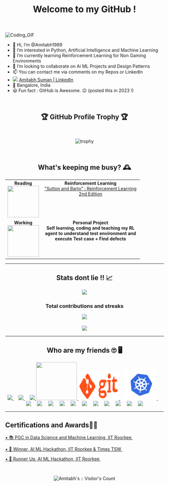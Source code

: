 <header>
  <h1>Welcome to my GitHub !</h1>
  <link rel="stylesheet" href="https://cdn.jsdelivr.net/gh/devicons/devicon@latest/devicon.min.css">
</header>

  <!--- <div id="header" align="center">
    <img src="https://media.giphy.com/media/M9gbBd9nbDrOTu1Mqx/giphy.gif" width="200"/>
  </div> --->

  ![Coding_GIF](https://user-images.githubusercontent.com/12171805/210138791-c6855daa-0726-4f64-9737-6e1c37991b4d.gif)

  - 👋 Hi, I’m @Amitabh1989
  - 👀 I’m interested in Python, Artificial Intelligence and Machine Learning
  - 🌱 I’m currently learning Reinforcement Learning for Non Gaming Environments
  - 💞️ I’m looking to collaborate on Ai ML Projects and Design Patterns
  - 📫 You can contact me via comments on my Repos or LinkedIn
  - <img src="https://cdn.jsdelivr.net/gh/devicons/devicon/icons/linkedin/linkedin-original.svg" width="20"/> [Amitabh Suman | LinkedIn](https://www.linkedin.com/in/amitabh-suman-4647bb29/)
  - 📌 Bangalore, India
  - 😃 Fun fact : GitHub is Awesome. 😉 (posted this in 2023 !)

<br>

<div align="center">
	<p style="color: #0078D6"><h2>🏆 GitHub Profile Trophy 🏆</h2></p>
<br>

![trophy](https://github-profile-trophy.vercel.app/?username=Amitabh1989&margin-w=15&margin-h=15&row=1&column=6)

</div>
	
<br>

<div align="center">
	<p style="color: #0078D6"><h2>What's keeping me busy? 🕰️ </h2></p>
<table width="400px" style="border: none;">
    <tbody>
        <tr valign="top">
            <td width="100px" align="center">
            <span><strong>Reading</strong></span><br>
            <img height="100px" src="https://user-images.githubusercontent.com/12171805/233247634-37b471f3-9899-48b9-bbb4-c3d103f7ef57.gif" width="100px"/>
            </td>
            <td width="300px" align="center">
            <span><strong>Reinforcement Learning</strong></span><br>
            <a href="https://web.stanford.edu/class/psych209/Readings/SuttonBartoIPRLBook2ndEd.pdf">"Sutton and Barto" : Reinforcement Learning 2nd Edition</a>
            </td>
        </tr>
        <tr valign="top">
            <td width="100px" align="center">
            <span><strong>Working</strong></span><br>
            <img height="100px" src="https://user-images.githubusercontent.com/12171805/233241540-99dafe10-7ddb-4780-8627-5eed92286fbb.gif" width="100px"/>
            </td>
            <td width="300px" align="center">
            <span><strong>Personal Project</strong></span><br>
			<span><strong>Self learning, coding and teaching my RL agent to understand test environment and execute Test case + Find defects</strong></span><br>
            </td>
        </tr>
    </tbody>
</table>
</div>

  <hr>

 <div align="center">
 <p style="color: #0078D6"><h2>Stats dont lie !! 📈 </h2></p>
	<img src="https://github-readme-stats.vercel.app/api?username=amitabh1989&show_icons=true"/>
 </div?
 
<div align="center">
  <p style="color: #0078D6"><h3>Total contributions and streaks</h3></p>
  <img src="https://github-readme-streak-stats.herokuapp.com/?user=amitabh1989"/>
</div>

<br>
 <div align="center">
 <img src="https://github-readme-stats.vercel.app/api/top-langs?username=amitabh1989"/>
 </div>
  <hr>
 
 <div align="center">
<p style="color: #0078D6"><h2>Who are my friends 🙄 🖥️ </h2></p>

<a href="https://python.org/" target="_blank" >
    <img src="https://media1.giphy.com/media/KAq5w47R9rmTuvWOWa/giphy.gif"  height="90" />
</a>  &nbsp; &nbsp; 

<a href="https://www.docker.com/" target="_blank" >
    <img src="https://raw.githubusercontent.com/itsksaurabh/itsksaurabh/master/assets/docker.gif"  height="100" /> 
</a>  &nbsp; &nbsp; 

<a href="https://docs.gitlab.com/ee/ci/" target="_blank" >
    <img src="https://raw.githubusercontent.com/itsksaurabh/itsksaurabh/master/assets/cicd.gif"  height="90" />
</a>

<a href="https://docs.gitlab.com/ee/ci/" target="_blank" >
    <img src="https://miro.medium.com/v2/resize:fit:640/1*cWFpj7Fp3BgLRC-fz5KUpw.gif"  height="120" width="130" />
</a>

  <a href="https://git-scm.com/" target="_blank" >
    <img src="https://raw.githubusercontent.com/DiptoChakrabarty/DiptoChakrabarty/master/assets/git.gif"  height="90" width="130" />
  </a>  &nbsp; &nbsp; 

  <a href="https://kubernetes.io/" target="_blank" >
    <img src="https://raw.githubusercontent.com/DiptoChakrabarty/DiptoChakrabarty/master/assets/kubernetes.gif"  height="100" width="100" />
  </a>  &nbsp; &nbsp; 



<br>
	<img src="https://cdn.jsdelivr.net/gh/devicons/devicon/icons/numpy/numpy-original.svg" width="80" /> &nbsp; &nbsp; <img src="https://cdn.jsdelivr.net/gh/devicons/devicon/icons/pandas/pandas-original.svg" width="80"/> &nbsp; &nbsp; <img src="https://cdn.jsdelivr.net/gh/devicons/devicon/icons/kaggle/kaggle-original.svg" width="80"/> &nbsp; &nbsp; <img src="https://cdn.jsdelivr.net/gh/devicons/devicon/icons/jupyter/jupyter-original.svg" width="80"/> &nbsp; &nbsp; <img src="https://cdn.jsdelivr.net/gh/devicons/devicon/icons/pycharm/pycharm-original.svg" width="80"/> &nbsp; &nbsp; <img src="https://cdn.jsdelivr.net/gh/devicons/devicon/icons/anaconda/anaconda-original.svg" width="80" /> &nbsp; &nbsp; <img src="https://cdn.jsdelivr.net/gh/devicons/devicon/icons/opencv/opencv-original.svg" width="80"/> &nbsp; &nbsp; <img src="https://cdn.jsdelivr.net/gh/devicons/devicon/icons/visualstudio/visualstudio-plain.svg"  width="80"/> &nbsp; &nbsp; <img src="https://cdn.jsdelivr.net/gh/devicons/devicon/icons/github/github-original.svg" width="80" /> &nbsp; &nbsp; <img src="https://cdn.jsdelivr.net/gh/devicons/devicon/icons/linux/linux-original.svg" width="80" /> &nbsp; &nbsp; <img src="https://cdn.jsdelivr.net/gh/devicons/devicon/icons/thealgorithms/thealgorithms-original.svg" width="80" />
          
</div>

<hr>

<div align="left">
<p style="color: #0078D6"><h2>Certifications and Awards👨‍🎓 </h2></p>

<a href="https://github.com/Amitabh1989/Amitabh1989/blob/main/My_IIT_Certificate.jpg" target="_blank"> ▪️ 📚 PGC in Data Science and Machine Learning, IIT Roorkee
</a>  &nbsp; &nbsp; 

<a href="https://github.com/Amitabh1989/Amitabh1989/blob/main/Amitabh%20Suman%20Hackathon%20TSW.pdf" target="_blank"> ▪️ 🥇 Winner, AI ML Hackathon, IIT Roorkee & Times TSW
</a>  &nbsp; &nbsp; 

<a href="https://github.com/Amitabh1989/Amitabh1989/blob/main/Amitabh%20Suman%20Hackathon%20TSW.pdf" target="_blank"> ▪️ 🥈 Runner Up, AI ML Hackathon, IIT Roorkee
</a>  &nbsp; &nbsp; 

<br>

<p align="center"><img src="https://profile-counter.glitch.me/{Amitabh1989}/count.svg" alt="Amitabh's :: Visitor's Count" /></p>

</div>

<!---
Amitabh1989/Amitabh1989 is a ✨ special ✨ repository because its `README.md` (this file) appears on your GitHub profile.
You can click the Preview link to take a look at your changes.

![me](https://github.com/Amitabh1989/Readme_1/blob/main/Coding_GIF.gif)

https://github.com/alexandresanlim/Badges4-README.md-Profile

--->
